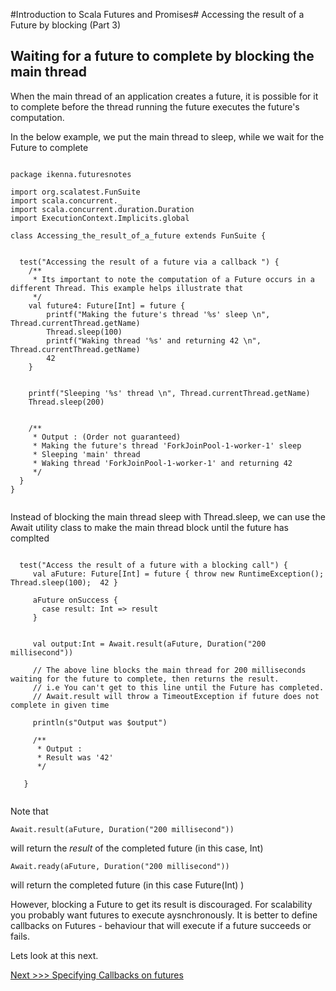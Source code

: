 


#Introduction to Scala Futures and Promises# Accessing the result of a Future by blocking
(Part 3)

## Waiting for a future to complete by blocking the main thread

When the main thread of an application creates a future, it is possible for it to complete before the thread running the future executes the future's computation.

In the below example, we put the main thread to sleep, while we wait for the Future to complete

```

package ikenna.futuresnotes

import org.scalatest.FunSuite
import scala.concurrent._
import scala.concurrent.duration.Duration
import ExecutionContext.Implicits.global

class Accessing_the_result_of_a_future extends FunSuite {


  test("Accessing the result of a future via a callback ") {
    /**
     * Its important to note the computation of a Future occurs in a different Thread. This example helps illustrate that
     */
    val future4: Future[Int] = future {
        printf("Making the future's thread '%s' sleep \n", Thread.currentThread.getName)
        Thread.sleep(100)
        printf("Waking thread '%s' and returning 42 \n", Thread.currentThread.getName)
        42
    }


    printf("Sleeping '%s' thread \n", Thread.currentThread.getName)
    Thread.sleep(200)


    /**
     * Output : (Order not guaranteed)
     * Making the future's thread 'ForkJoinPool-1-worker-1' sleep
     * Sleeping 'main' thread
     * Waking thread 'ForkJoinPool-1-worker-1' and returning 42
     */
  }
}


```

Instead of blocking the main thread sleep with Thread.sleep, we can use the Await utility class to make the main thread block until the future has complted


```

  test("Access the result of a future with a blocking call") {
     val aFuture: Future[Int] = future { throw new RuntimeException(); Thread.sleep(100);  42 }

     aFuture onSuccess {
       case result: Int => result
     }


     val output:Int = Await.result(aFuture, Duration("200 millisecond"))

     // The above line blocks the main thread for 200 milliseconds waiting for the future to complete, then returns the result.
     // i.e You can't get to this line until the Future has completed.
     // Await.result will throw a TimeoutException if future does not complete in given time

     println(s"Output was $output")

     /**
      * Output :
      * Result was '42'
      */

   }


```

Note that

    Await.result(aFuture, Duration("200 millisecond"))

will return the *result* of the completed future (in this case, Int)

    Await.ready(aFuture, Duration("200 millisecond"))

will return the completed future (in this case Future(Int) )


However, blocking a Future to get its result is discouraged. For scalability you probably want futures to execute aysnchronously.
It is better to define callbacks on Futures - behaviour that will execute if a future succeeds or fails.

Lets look at this next.

[Next >>> Specifying Callbacks on futures]()



